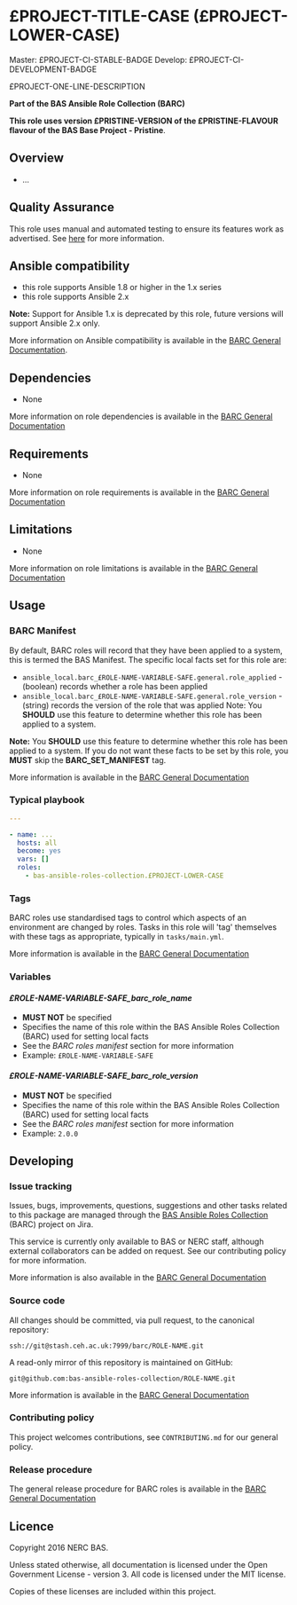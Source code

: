 # £PROJECT-TITLE-CASE (£PROJECT-LOWER-CASE)

Master: £PROJECT-CI-STABLE-BADGE
Develop: £PROJECT-CI-DEVELOPMENT-BADGE

£PROJECT-ONE-LINE-DESCRIPTION

**Part of the BAS Ansible Role Collection (BARC)**

**This role uses version £PRISTINE-VERSION of the £PRISTINE-FLAVOUR flavour of the BAS Base Project - Pristine**.

## Overview

* ...

## Quality Assurance

This role uses manual and automated testing to ensure its features work as advertised.
See [here](tests/README.md) for more information.

## Ansible compatibility

* this role supports Ansible 1.8 or higher in the 1.x series
* this role supports Ansible 2.x

**Note:** Support for Ansible 1.x is deprecated by this role, future versions will support Ansible 2.x only.

More information on Ansible compatibility is available in the
[BARC General Documentation](https://antarctica.hackpad.com/BARC-Overview-and-Policies-SzcHzHvitkt#:h=Ansible-compatbility).

## Dependencies
* None


More information on role dependencies is available in the
[BARC General Documentation](https://antarctica.hackpad.com/BARC-Overview-and-Policies-SzcHzHvitkt#:h=Role-dependencies)

## Requirements
* None


More information on role requirements is available in the
[BARC General Documentation](https://antarctica.hackpad.com/BARC-Overview-and-Policies-SzcHzHvitkt#:h=Role-requirements)

## Limitations
* None


More information on role limitations is available in the
[BARC General Documentation](https://antarctica.hackpad.com/BARC-Overview-and-Policies-SzcHzHvitkt#:h=Role-limitations)

## Usage

### BARC Manifest

By default, BARC roles will record that they have been applied to a system, this is termed the BAS Manifest.
The specific local facts set for this role are:

* `ansible_local.barc_£ROLE-NAME-VARIABLE-SAFE.general.role_applied` - (boolean) records whether a role has been applied
* `ansible_local.barc_£ROLE-NAME-VARIABLE-SAFE.general.role_version` - (string) records the version of the role that was applied
Note: You **SHOULD** use this feature to determine whether this role has been applied to a system.

**Note:** You **SHOULD** use this feature to determine whether this role has been applied to a system.
If you do not want these facts to be set by this role, you **MUST** skip the **BARC_SET_MANIFEST** tag.

More information is available in the
[BARC General Documentation](https://antarctica.hackpad.com/BARC-Overview-and-Policies-SzcHzHvitkt#:h=Role-Manifest)

### Typical playbook

```yaml
---

- name: ...
  hosts: all
  become: yes
  vars: []
  roles:
    - bas-ansible-roles-collection.£PROJECT-LOWER-CASE
```

### Tags

BARC roles use standardised tags to control which aspects of an environment are changed by roles.
Tasks in this role will 'tag' themselves with these tags as appropriate, typically in `tasks/main.yml`.

More information is available in the
[BARC General Documentation](https://antarctica.hackpad.com/BARC-Overview-and-Policies-SzcHzHvitkt#:h=Appendix-B---BARC-Standardised)

### Variables

#### *£ROLE-NAME-VARIABLE-SAFE_barc_role_name*

* **MUST NOT** be specified
* Specifies the name of this role within the BAS Ansible Roles Collection (BARC) used for setting local facts
* See the *BARC roles manifest* section for more information
* Example: `£ROLE-NAME-VARIABLE-SAFE` 

#### *£ROLE-NAME-VARIABLE-SAFE_barc_role_version*

* **MUST NOT** be specified
* Specifies the name of this role within the BAS Ansible Roles Collection (BARC) used for setting local facts
* See the *BARC roles manifest* section for more information
* Example: `2.0.0` 

## Developing

### Issue tracking

Issues, bugs, improvements, questions, suggestions and other tasks related to this package are managed through the
[BAS Ansible Roles Collection](https://jira.ceh.ac.uk/projects/BARC) (BARC) project on Jira.

This service is currently only available to BAS or NERC staff, although external collaborators can be added on request.
See our contributing policy for more information.

More information is also available in the
[BARC General Documentation](https://antarctica.hackpad.com/BARC-Overview-and-Policies-SzcHzHvitkt#:h=Issue-Tracking)

### Source code

All changes should be committed, via pull request, to the canonical repository:

`ssh://git@stash.ceh.ac.uk:7999/barc/ROLE-NAME.git`

A read-only mirror of this repository is maintained on GitHub:

`git@github.com:bas-ansible-roles-collection/ROLE-NAME.git`

More information is available in the
[BARC General Documentation](https://antarctica.hackpad.com/BARC-Overview-and-Policies-SzcHzHvitkt#:h=Source-Code)

### Contributing policy

This project welcomes contributions, see `CONTRIBUTING.md` for our general policy.

### Release procedure

The general release procedure for BARC roles is available in the
[BARC General Documentation](https://antarctica.hackpad.com/BARC-Overview-and-Policies-SzcHzHvitkt#:h=Release-procedures)

## Licence

Copyright 2016 NERC BAS.

Unless stated otherwise, all documentation is licensed under the Open Government License - version 3.
All code is licensed under the MIT license.

Copies of these licenses are included within this project.
